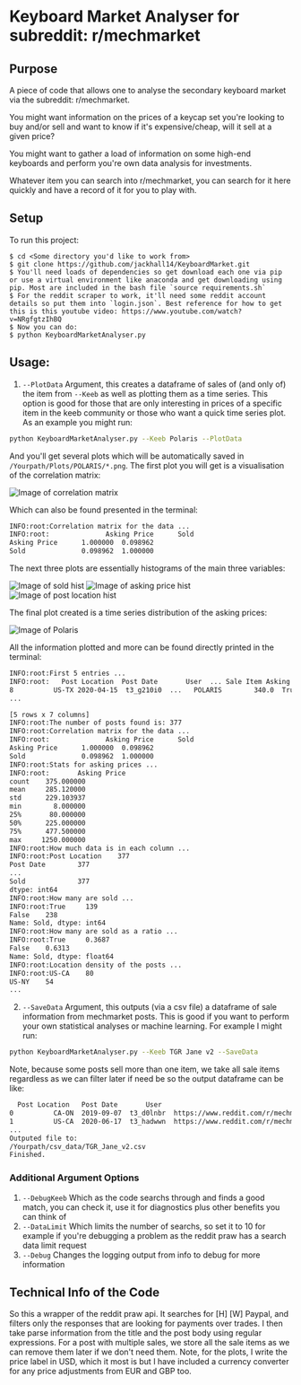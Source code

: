 # Keyboard Market Analyser for subreddit: r/mechmarket

## Purpose
A piece of code that allows one to analyse the secondary keyboard market via the subreddit: r/mechmarket.

You might want information on the prices of a keycap set you're looking to buy and/or sell and want to know if it's expensive/cheap, will it sell at a given price?

You might want to gather a load of information on some high-end keyboards and perform you're own data analysis for investments.

Whatever item you can search into r/mechmarket, you can search for it here quickly and have a record of it for you to play with.
	
## Setup
To run this project:

```
$ cd <Some directory you'd like to work from>
$ git clone https://github.com/jackhall14/KeyboardMarket.git
$ You'll need loads of dependencies so get download each one via pip or use a virtual environment like anaconda and get downloading using pip. Most are included in the bash file `source requirements.sh`
$ For the reddit scraper to work, it'll need some reddit account details so put them into `login.json`. Best reference for how to get this is this youtube video: https://www.youtube.com/watch?v=NRgfgtzIhBQ
$ Now you can do:
$ python KeyboardMarketAnalyser.py
```

## Usage:
1. `--PlotData` Argument, this creates a dataframe of sales of (and only of) the item from `--Keeb` as well as plotting them as a time series. This option is good for those that are only interesting in prices of a specific item in the keeb community or those who want a quick time series plot. As an example you might run:
```bash
python KeyboardMarketAnalyser.py --Keeb Polaris --PlotData
```
And you'll get several plots which will be automatically saved in `/Yourpath/Plots/POLARIS/*.png`. The first plot you will get is a visualisation of the correlation matrix:

![Image of correlation matrix](https://github.com/jackhall14/KeyboardMarket/blob/master/Plots/polaris/Polaris_correlation_matrix.png)

Which can also be found presented in the terminal:
```bash
INFO:root:Correlation matrix for the data ...
INFO:root:              Asking Price      Sold
Asking Price      1.000000  0.098962
Sold              0.098962  1.000000
```

The next three plots are essentially histograms of the main three variables:

![Image of sold hist](https://github.com/jackhall14/KeyboardMarket/blob/master/Plots/polaris/Polaris_sold_dist.png)
![Image of asking price hist](https://github.com/jackhall14/KeyboardMarket/blob/master/Plots/polaris/Polaris_asking_price_dist.png)
![Image of post location hist](https://github.com/jackhall14/KeyboardMarket/blob/master/Plots/polaris/Polaris_post_location_dist.png)

The final plot created is a time series distribution of the asking prices:

![Image of Polaris](https://github.com/jackhall14/KeyboardMarket/blob/master/Plots/polaris/polaris_sales_timeseries.png)

All the information plotted and more can be found directly printed in the terminal:
```bash
INFO:root:First 5 entries ...
INFO:root:   Post Location  Post Date       User  ... Sale Item Asking Price  Sold
8          US-TX 2020-04-15  t3_g210i0  ...   POLARIS        340.0  True
...

[5 rows x 7 columns]
INFO:root:The number of posts found is:	377
INFO:root:Correlation matrix for the data ...
INFO:root:              Asking Price      Sold
Asking Price      1.000000  0.098962
Sold              0.098962  1.000000
INFO:root:Stats for asking prices ...
INFO:root:       Asking Price
count    375.000000
mean     285.120000
std      229.103937
min        8.000000
25%       80.000000
50%      225.000000
75%      477.500000
max     1250.000000
INFO:root:How much data is in each column ...
INFO:root:Post Location    377
Post Date        377
...
Sold             377
dtype: int64
INFO:root:How many are sold ...
INFO:root:True     139
False    238
Name: Sold, dtype: int64
INFO:root:How many are sold as a ratio ...
INFO:root:True     0.3687
False    0.6313
Name: Sold, dtype: float64
INFO:root:Location density of the posts ...
INFO:root:US-CA    80
US-NY    54
...
```


2. `--SaveData` Argument, this outputs (via a csv file) a dataframe of sale information from mechmarket posts. This is good if you want to perform your own statistical analyses or machine learning. For example I might run:
```bash
python KeyboardMarketAnalyser.py --Keeb TGR Jane v2 --SaveData
```
Note, because some posts sell more than one item, we take all sale items regardless as we can filter later if need be so the output dataframe can be like:
```bash
  Post Location   Post Date       User                                                URL                 Sale Item  Asking Price   Sold
0          CA-ON  2019-09-07  t3_d0lnbr  https://www.reddit.com/r/mechmarket/comments/d...               TGR JANE V2        2400.0   True
1          US-CA  2020-06-17  t3_hadwwn  https://www.reddit.com/r/mechmarket/comments/h...              GMK NAUTILUS         350.0  False
...
Outputed file to:
/Yourpath/csv_data/TGR_Jane_v2.csv
Finished.
```

### Additional Argument Options
1. `--DebugKeeb` Which as the code searchs through and finds a good match, you can check it, use it for diagnostics plus other benefits you can think of
2. `--DataLimit` Which limits the number of searchs, so set it to 10 for example if you're debugging a problem as the reddit praw has a search data limit request
2. `--Debug` Changes the logging output from info to debug for more information

## Technical Info of the Code

So this a wrapper of the reddit praw api. It searches for [H]<Some item> [W] Paypal, and filters only the responses that are looking for payments over trades. I then take parse information from the title and the post body using regular expressions. For a post with multiple sales, we store all the sale items as we can remove them later if we don't need them. Note, for the plots, I write the price label in USD, which it most is but I have included a currency converter for any price adjustments from EUR and GBP too.
